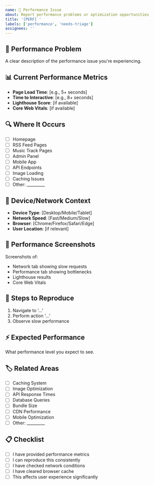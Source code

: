 ```yaml
---
name: 🚀 Performance Issue
about: Report performance problems or optimization opportunities
title: '[PERF] '
labels: ['performance', 'needs-triage']
assignees: ''
---
```


## 🐌 Performance Problem
A clear description of the performance issue you're experiencing.

## 📊 Current Performance Metrics
- **Page Load Time**: [e.g., 5+ seconds]
- **Time to Interactive**: [e.g., 8+ seconds]
- **Lighthouse Score**: [if available]
- **Core Web Vitals**: [if available]

## 🔍 Where It Occurs
- [ ] Homepage
- [ ] RSS Feed Pages
- [ ] Music Track Pages
- [ ] Admin Panel
- [ ] Mobile App
- [ ] API Endpoints
- [ ] Image Loading
- [ ] Caching Issues
- [ ] Other: _________

## 📱 Device/Network Context
- **Device Type**: [Desktop/Mobile/Tablet]
- **Network Speed**: [Fast/Medium/Slow]
- **Browser**: [Chrome/Firefox/Safari/Edge]
- **User Location**: [if relevant]

## 📸 Performance Screenshots
Screenshots of:
- Network tab showing slow requests
- Performance tab showing bottlenecks
- Lighthouse results
- Core Web Vitals

## 🔧 Steps to Reproduce
1. Navigate to '...'
2. Perform action '...'
3. Observe slow performance

## ⚡ Expected Performance
What performance level you expect to see.

## 🏷️ Related Areas
- [ ] Caching System
- [ ] Image Optimization
- [ ] API Response Times
- [ ] Database Queries
- [ ] Bundle Size
- [ ] CDN Performance
- [ ] Mobile Optimization
- [ ] Other: _________

## 📋 Checklist
- [ ] I have provided performance metrics
- [ ] I can reproduce this consistently
- [ ] I have checked network conditions
- [ ] I have cleared browser cache
- [ ] This affects user experience significantly
